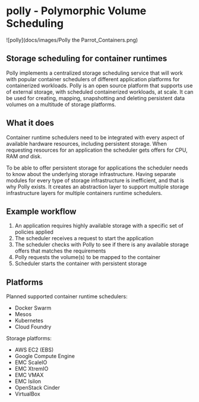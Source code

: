 # polly - Polymorphic Volume Scheduling

![polly](docs/images/Polly the Parrot_Containers.png)

## Storage scheduling for container runtimes

Polly implements a centralized storage scheduling service that will work with popular container schedulers of different application platforms for containerized workloads. Polly is an open source platform that supports use of external storage, with scheduled containerized workloads, at scale. It can be used for creating, mapping, snapshotting and deleting persistent data volumes on a multitude of storage platforms.

## What it does

Container runtime schedulers need to be integrated with every aspect of available hardware resources, including persistent storage. When requesting resources for an application the scheduler gets offers for CPU, RAM _and_ disk.

To be able to offer persistent storage for applications the scheduler needs to know about the underlying storage infrastructure. Having separate modules for every type of storage infrastructure is inefficient, and that is why Polly exists. It creates an abstraction layer to support multiple storage infrastructure layers for multiple containers runtime schedulers.

## Example workflow

1. An application requires highly available storage with a specific set of policies applied
1. The scheduler receives a request to start the application
3. The scheduler checks with Polly to see if there is any available storage offers that matches the requirements
4. Polly requests the volume(s) to be mapped to the container
5. Scheduler starts the container with persistent storage

## Platforms
Planned supported container runtime schedulers:
 - Docker Swarm
 - Mesos
 - Kubernetes
 - Cloud Foundry

Storage platforms:
 - AWS EC2 (EBS)
 - Google Compute Engine
 - EMC ScaleIO
 - EMC XtremIO
 - EMC VMAX
 - EMC Isilon
 - OpenStack Cinder
 - VirtualBox
